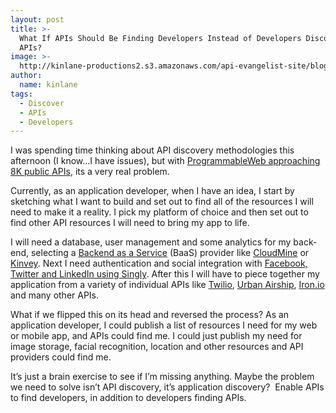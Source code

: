 ```yaml
---
layout: post
title: >-
  What If APIs Should Be Finding Developers Instead of Developers Discovering
  APIs?
image: >-
  http://kinlane-productions2.s3.amazonaws.com/api-evangelist-site/blog/API-Upside.png
author:
  name: kinlane
tags:
  - Discover
  - APIs
  - Developers
---
```

I was spending time thinking about API discovery methodologies this afternoon (I know...I have issues), but with [ProgrammableWeb approaching 8K public APIs](http://www.programmableweb.com/ "ProgrammableWeb approaching 8K public APIs"), its a very real problem.

Currently, as an application developer, when I have an idea, I start by sketching what I want to build and set out to find all of the resources I will need to make it a reality. I pick my platform of choice and then set out to find other API resources I will need to bring my app to life.

I will need a database, user management and some analytics for my back-end, selecting a [Backend as a Service](http://apievangelist.com/2012/08/22/mobile-backend-as-a-service-roundup-and-the-future-of-web-apis/ "Backend as a Service") (BaaS) provider like [CloudMine](https://cloudmine.me/ "CloudMine") or [Kinvey](http://www.kinvey.com/ "Kinvey"). Next I need authentication and social integration with [Facebook, Twitter and LinkedIn using Singly](http://www.singly.com "Facebook, Twitter and LinkedIn using Singly"). After this I will have to piece together my application from a variety of individual APIs like [Twilio](http://www.twilio.com/ "Twilio"), [Urban Airship](http://urbanairship.com/ "Urban Airship"), [Iron.io](http://Iron.io "Iron.io") and many other APIs.

What if we flipped this on its head and reversed the process? As an application developer, I could publish a list of resources I need for my web or mobile app, and APIs could find me. I could just publish my need for image storage, facial recognition, location and other resources and API providers could find me.

It’s just a brain exercise to see if I’m missing anything. Maybe the problem we need to solve isn’t API discovery, it’s application discovery?  Enable APIs to find developers, in addition to developers finding APIs.